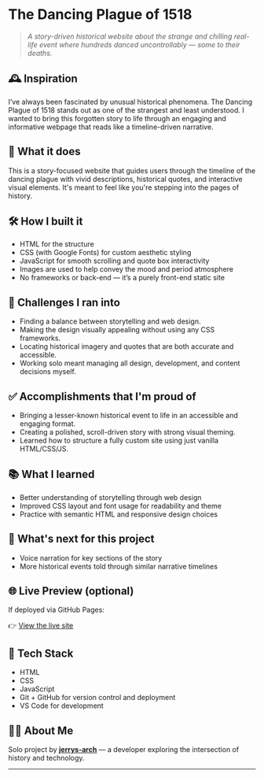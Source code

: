 # The Dancing Plague of 1518

> *A story-driven historical website about the strange and chilling real-life event where hundreds danced uncontrollably — some to their deaths.*

## 🕰️ Inspiration

I’ve always been fascinated by unusual historical phenomena. The Dancing Plague of 1518 stands out as one of the strangest and least understood. I wanted to bring this forgotten story to life through an engaging and informative webpage that reads like a timeline-driven narrative.

## 🧠 What it does

This is a story-focused website that guides users through the timeline of the dancing plague with vivid descriptions, historical quotes, and interactive visual elements. It's meant to feel like you're stepping into the pages of history.

## 🛠️ How I built it

- HTML for the structure  
- CSS (with Google Fonts) for custom aesthetic styling  
- JavaScript for smooth scrolling and quote box interactivity  
- Images are used to help convey the mood and period atmosphere  
- No frameworks or back-end — it’s a purely front-end static site

## 🚧 Challenges I ran into

- Finding a balance between storytelling and web design.
- Making the design visually appealing without using any CSS frameworks.
- Locating historical imagery and quotes that are both accurate and accessible.
- Working solo meant managing all design, development, and content decisions myself.

## ✅ Accomplishments that I'm proud of

- Bringing a lesser-known historical event to life in an accessible and engaging format.
- Creating a polished, scroll-driven story with strong visual theming.
- Learned how to structure a fully custom site using just vanilla HTML/CSS/JS.

## 📚 What I learned

- Better understanding of storytelling through web design
- Improved CSS layout and font usage for readability and theme
- Practice with semantic HTML and responsive design choices

## 🔮 What's next for this project
- Voice narration for key sections of the story
- More historical events told through similar narrative timelines

## 🌐 Live Preview (optional)

If deployed via GitHub Pages:

👉 [View the live site](https://jerrys-arch.github.io/dancing-plague-website/)

## 🔧 Tech Stack

- HTML  
- CSS  
- JavaScript  
- Git + GitHub for version control and deployment  
- VS Code for development

## 🙋‍♂️ About Me

Solo project by **[jerrys-arch](https://github.com/jerrys-arch)** — a developer exploring the intersection of history and technology.

---

